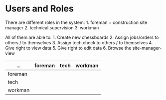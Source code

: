 # Users and Roles

There are different roles in the system:
    1. foreman + construction site manager
    2. technical supervision
    3. workman

All of them are able to: 
    1. Create new chessboards
    2. Assign jobs/orders to others / to themselves
    3. Assign tech.check to others / to themselves
    4. Give right to view data
    5. Give right to edit data
    6. Browse the site-manager-view

| ...     | foreman | tech | workman |
|---------|---------|------|---------|
| foreman |         |      |         |
| tech    |         |      |         |
| workman |         |      |         |

    
